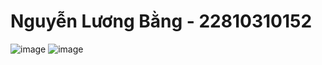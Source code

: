 # Nguyễn Lương Bằng - 22810310152
![image](https://github.com/user-attachments/assets/59c00cec-156c-4dc3-a832-1c36d20e015a)
![image](https://github.com/user-attachments/assets/efbc27d9-8849-4269-beee-d4fbfe5cf13d)

